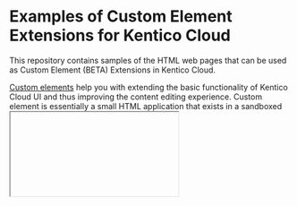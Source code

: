 # Examples of Custom Element Extensions for Kentico Cloud
This repository contains samples of the HTML web pages that can be used as Custom Element (BETA) Extensions in Kentico Cloud.

[Custom elements](https://developer.kenticocloud.com/docs/integrating-content-editing-features) help you with extending the basic functionality of Kentico Cloud UI and thus improving the content editing experience. Custom element is essentially a small HTML application that exists in a sandboxed <iframe> and interacts with the [Kentico Cloud](https://kenticocloud.com/) app via the [Custom Elements API](https://developer.kenticocloud.com/reference#custom-elements-api).

Note that Custom elements are only supported in the latest versions of our SDKs.

# Custom elements' samples overview
## ColorPicker
[ColorPicker](https://github.com/Kentico/custom-element-samples/blob/master/ColorPicker/color-picker.html) is a simple Custom element based on a [color-picker](https://github.com/tovic/color-picker) JavaScript library. It allows user to choose a color from palette and sets it as a HEX string, e.g. '#ff0000' for red color, '#00ff00' for green, and so on. Selected color is then seen as the Custom element's background. When the element is disabled, its color palette is still visible in a content item but does not react when clicked on.

## Markdown editor
[Mardown editor](https://github.com/Kentico/custom-element-samples/blob/master/Markdown/markdown.html) is a WYSIWYG Custom element which allows users to write formatted text using [SimpleMDE](https://github.com/sparksuite/simplemde-markdown-editor). In this sample element, you can find examples of setting dynamic height and reacting on the window 'resize' events. When the element is disabled, the editor is set to the readonly mode.

## Country and State selector
[Country and State selector](https://github.com/Kentico/custom-element-samples/blob/master/CountryStateSelector/country-state-selector.html) is a drop down selector which allows users to select country and state (if country has any). When the element is disabled, the dropdown is set to the readonly mode.

# How to create a custom element
You can find a detailed tutorial on how to create a Custom element in our [documentation](https://developer.kenticocloud.com/docs/integrating-content-editing-features).

## Custom element devkit
To make development of custom elements as easy as possible, we created a [custom element devkit](https://github.com/Kentico/custom-element-devkit). The devkit includes Kentico Cloud alike wireframe and mocked API to enable seamless debugging experience. It is also capable of minimizing all assets and preparing custom element for production use.

## Styling your custom elements

By including Kentico Cloud default styles, you can make your Custom element look consistent with the rest of the UI.

The [/shared](https://github.com/Kentico/custom-element-samples/tree/master/shared) folder in this GitHub repository contains:

* [custom-element.css](https://github.com/Kentico/custom-element-samples/blob/master/shared/custom-element.css) – a CSS stylesheet
* [kentico-icons-v1.6.0.woff](https://github.com/Kentico/custom-element-samples/blob/master/shared/kentico-icons-v1.6.0.woff) – a font file
* [examples.html](https://github.com/Kentico/custom-element-samples/blob/master/shared/examples.html) – An HTML page containing the implementation details and an HTML markup of some of the basic elements. See also the link in Demo section.

We recommend you clone the files and host them locally yourself. The `kentico-icons-v1.6.0.woff` file needs to be hosted in the same directory as the CSS stylesheet to be properly linked.

# Demo 
If you plan on using these demo examples in your own production project, we recommend you to clone this repository. This way, you will not be affected by the possible changes made to the Custom elements in the future.
- ColorPicker - [https://kentico.github.io/custom-element-samples/ColorPicker/color-picker.html](https://kentico.github.io/custom-element-samples/ColorPicker/color-picker.html)
- Markdown editor - [https://kentico.github.io/custom-element-samples/Markdown/markdown.html](https://kentico.github.io/custom-element-samples/Markdown/markdown.html)
- CSS usage examples - [https://kentico.github.io/custom-element-samples/shared/examples.html](https://kentico.github.io/custom-element-samples/shared/examples.html)

# Feedback & Contributing

You can contribute by implementing a Custom Element Extension of your choice or pick one from the [ideas](https://github.com/Kentico/custom-element-samples/issues). Create an HTML web page, include the Custom Elements API in the code, describe what your element does in the Readme file, and send us a pull request. 

We'll also appreciate if you [submit your ideas](https://github.com/Kentico/custom-element-samples/issues) for custom elements or vote for [the existing ones](https://github.com/Kentico/custom-element-samples/issues).

Check out the [Contributing](https://github.com/Kentico/custom-element-samples/blob/master/CONTRIBUTING.md) page to see the best places to file issues, start discussions, and begin contributing.

# Custom Elements Contest 2019

We all like to play! During the March of 2019 we are hosting the Custom Elements Contest 2019. Do you have what it takes to code an awesome Custom Element and compete with others for $150 Amazon vouchers? Then take a look at these few rules we've put together:

* The contest runs between 1st and 31st of March 2019
* Every extension submitted between these dates is automatically included in the contest
* Every extension must comply with all applicable licenses
* Every extension must be submitted only by its author
* Every submission (pull request) must follow these rules:
  * extension is stored within a folder named after it
  * the folder contains compiled and minimized code of the custom element extension (html, css, js) and markdown file with documentation (how to set it up, etc.)
  * the documentation must contain a link to the source code repository (if there is any) of the custom element extension
  * the source code is licensed under MIT
* Prize for top 10 winning custom element extensions is $150 Amazon voucher. Winning authors who are non-US residents will be eligible to claim a virtual visa card to the same value.
* Every custom element extension will be evaluated in following areas:
  * innovation/originality - does the extension use some new concepts, is it somehow different from what we are used to?
  * usefulness - is it an extension to be used by many users or is meant for a very specific, niche segment?
  * complexity - is it a prefilled drop-down list vs. complex selection dialog with plenty of JS logic
  * quality - is it bug-free?
* Custom element extensions will be evaluated by Kentico internal committee after the end of the contest
* Ideas for custom element extensions may be optionally picked from our list at https://github.com/Kentico/custom-element-samples/issues

## How to contribute to the repository and be included in the contest?

* Pull requests are to be submitted to https://github.com/Kentico/custom-element-samples
* Every custom element extension submitted between 1st and 31st of March 2019 is automatically included in the contest
* If you are working on a custom element extension based on an idea from our list, let us know via GitHub issues and we will assign the issue to you.

## Winners
If your custom element extension will place in the top 10, we will get in touch with you via GitHub to collect your contact info so that you can receive your prize. Please make sure your GitHub contact info is current.

If you have any questions regarding the Custom Elements Contest 2019, please [get in touch with us](mailto:developerscommunity@kentico.com).



![Analytics](https://kentico-ga-beacon.azurewebsites.net/api/UA-69014260-4/Kentico/custom-element-samples?pixel)
